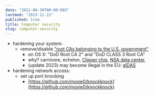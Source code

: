 ```yaml
---
date: "2012-08-30T00:00:00Z"
lastmod: "2023-11-21"
published: true
title: Computer security
slug: computer-security
---
```


- hardening your system:
    - remove/disable ["root CAs belonging to the U.S. government"](http://news.ycombinator.com/item?id=4259678)
        - on OS X: "DoD Root CA 2" and "DoD CLASS 3 Root CA"
        - why? carnivore, echelon, [Clipper chip](http://news.ycombinator.com/item?id=4259678), [NSA data center](http://www.wired.com/threatlevel/2012/03/ff_nsadatacenter/),
        - (update 2023) may become illegal in the EU: [eIDAS](https://last-chance-for-eidas.org/)
- hardening network access:
    - set up port knocking
        - [https://github.com/moxie0/knockknock](https://github.com/moxie0/knockknock)

